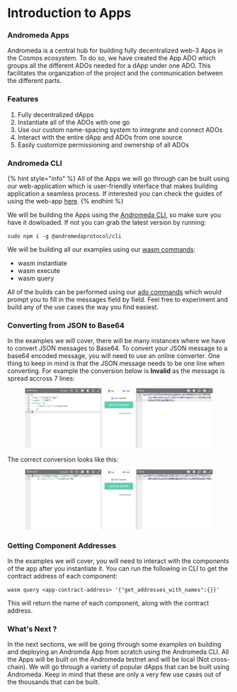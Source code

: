 # Introduction to Apps

### Andromeda Apps

Andromeda is a central hub for building fully decentralized web-3 Apps in the Cosmos ecosystem. To do so, we have created the App ADO which groups all the different ADOs needed for a dApp under one ADO. This facilitates the organization of the project and the communication between the different parts.&#x20;

### Features

1. Fully decentralized dApps
2. Instantiate all of the ADOs with one go
3. Use our custom name-spacing system to integrate and connect ADOs
4. Interact with the entire dApp and ADOs from one source
5. Easily customize permissioning and ownership of all ADOs

### Andromeda CLI

{% hint style="info" %}
All of the Apps  we will go through can be built using our web-application which is user-friendly interface that makes building application a seamless process. If interested you can check the guides of using the web-app [here](https://docs.andromedaprotocol.io/guides/guides-and-examples/ado-builder/building-your-first-app).
{% endhint %}

We will be building the Apps using the [Andromeda CLI](broken-reference), so make sure you have it dowloaded. If not you can grab the latest version by running:

```
sudo npm i -g @andromedaprotocol/cli
```

We will be building all our examples using our [wasm commands](../andromeda-cli/wasm.md):

* wasm instantiate
* wasm execute
* wasm query

All of the builds can be performed using our [ado commands](../andromeda-cli/ado.md) which would prompt you to fill in the messages field by field. Feel free to experiment and build any of the use cases the way you find easiest.&#x20;

### Converting from JSON to Base64

In the examples we will cover, there will be many instances where we have to convert JSON messages to Base64. To convert your JSON message to a base64 encoded message, you will need to use an online converter. One thing to keep in mind is that the JSON message needs to be one line when converting. For example the conversion below is **Invalid** as the message is spread accross 7 lines:

<figure><img src="../.gitbook/assets/Screen Shot 2023-06-15 at 6.36.00 PM.png" alt=""><figcaption></figcaption></figure>

The correct conversion looks like this:

<figure><img src="../.gitbook/assets/Screen Shot 2023-06-15 at 6.38.13 PM.png" alt=""><figcaption></figcaption></figure>

### Getting Component Addresses

In the examples we will cover, you will need to interact with the components of the app after you instantiate it. You can run the following in CLI to get the contract address of each component:

```
wasm query <app-contract-address> '{"get_addresses_with_names":{}}'
```

This will return the name of each component, along with the contract address.

### What's Next ?

In the next sections, we will be going through some examples on building and deploying an Andromda App from scratch using the Andromeda CLI. All the Apps will be built on the Andromeda testnet and will be local (Not cross-chain). We will go through a variety of popular dApps that can be built using Andromeda. Keep in mind that these are only a very few use cases out of the thousands that can be built.&#x20;
